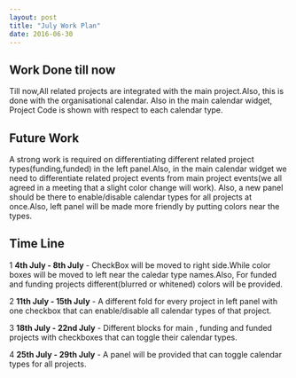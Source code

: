 ```yaml
---
layout: post
title: "July Work Plan"
date: 2016-06-30
---
```


## Work Done till now

Till now,All related projects are integrated with the main project.Also, this is done with the organisational calendar.
Also in the main calendar widget, Project Code is shown with respect to each calendar type.

## Future Work

A strong work is required on differentiating different related project types(funding,funded) in the left panel.Also, in the main calendar widget we need to differentiate related project events from main project events(we all agreed in a meeting that a slight color change will work).
Also, a new panel should be there to enable/disable calendar types for all projects at once.Also, left panel will be made more friendly by putting colors near the types.

## Time Line

1 **4th July - 8th July** -  CheckBox will be moved to right side.While color boxes will be moved to left near the caledar type names.Also, For funded and funding projects different(blurred or whitened) colors will be provided.

2 **11th July - 15th July** - A different fold for every project in left panel with one checkbox that can enable/disable all calendar types of that project.

3 **18th July - 22nd July** - Different blocks for main , funding and funded projects with checkboxes that can toggle their calendar types.

4 **25th July - 29th July** - A panel will be provided that can toggle calendar types for all projects.